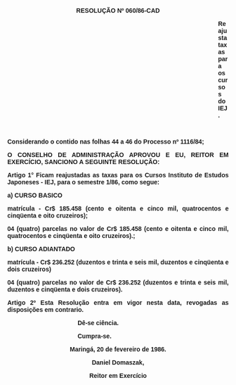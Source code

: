 <BODY>

<B><FONT FACE="Arial"><P ALIGN="CENTER">RESOLU&Ccedil;&Atilde;O Nº 060/86-CAD</P>
<P ALIGN="CENTER"></P><DIR>
<DIR>
<DIR>
<DIR>
<DIR>
<DIR>
<DIR>
<DIR>
<DIR>
<DIR>
<DIR>
<DIR>

<P ALIGN="JUSTIFY">Reajusta taxas para os cursos do IEJ.</P>
</B><P ALIGN="JUSTIFY"></P>
<P ALIGN="JUSTIFY">&nbsp;</P></DIR>
</DIR>
</DIR>
</DIR>
</DIR>
</DIR>
</DIR>
</DIR>
</DIR>
</DIR>
</DIR>
</DIR>

<P ALIGN="JUSTIFY">Considerando o contido nas folhas 44 a 46 do Processo nº 1116/84;</P>
<P ALIGN="JUSTIFY"></P>
<B><P ALIGN="JUSTIFY">O CONSELHO DE ADMINISTRA&Ccedil;&Atilde;O  APROVOU E EU, REITOR EM EXERC&Iacute;CIO, SANCIONO A SEGUINTE RESOLU&Ccedil;&Atilde;O:</P>
</B><P ALIGN="JUSTIFY"></P>
<B><P ALIGN="JUSTIFY">Artigo 1° </B> Ficam reajustadas as taxas para os Cursos Instituto de Estudos Japoneses - IEJ, para o semestre 1/86, como segue: </P>
<P ALIGN="JUSTIFY"> a) CURSO BASICO</P>
<P ALIGN="JUSTIFY"> matr&iacute;cula - Cr$ 185.458 (cento e oitenta e cinco mil, quatrocentos e cinq&uuml;enta e oito cruzeiros);</P>
<P ALIGN="JUSTIFY">04 (quatro) parcelas no valor de Cr$ 185.458 (cento e oitenta e cinco mil, quatrocentos e cinq&uuml;enta e oito cruzeiros).; </P>
<P ALIGN="JUSTIFY">b) CURSO ADIANTADO</P>
<P ALIGN="JUSTIFY"> matr&iacute;cula - Cr$ 236.252 (duzentos e trinta e seis mil, duzentos e cinq&uuml;enta e dois cruzeiros)</P>
<P ALIGN="JUSTIFY">04 (quatro) parcelas no valor de Cr$ 236.252 (duzentos e trinta e seis mil, duzentos e cinq&uuml;enta e dois cruzeiros).</P>
<B><P ALIGN="JUSTIFY">Artigo 2º</B>  Esta Resolu&ccedil;&atilde;o entra em vigor nesta data, revogadas<B> </B>as disposi&ccedil;&otilde;es em contrario.</P><DIR>
<DIR>
<DIR>
<DIR>

<P ALIGN="JUSTIFY">D&ecirc;-se ci&ecirc;ncia.</P>
<P ALIGN="JUSTIFY">Cumpra-se.</P>
<P ALIGN="JUSTIFY"></P></DIR>
</DIR>
</DIR>
</DIR>

<P ALIGN="CENTER">Maring&aacute;, 20 de fevereiro de 1986.</P>
<P ALIGN="CENTER"></P>
<B><P ALIGN="CENTER">Daniel Domaszak,</P>
</B><P ALIGN="CENTER">Reitor em Exerc&iacute;cio</P></FONT></BODY>
